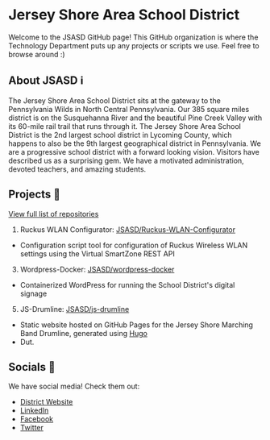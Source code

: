 # Jersey Shore Area School District
Welcome to the JSASD GitHub page! This GitHub organization is where the Technology Department puts up any projects or scripts we use. Feel free to browse around :)


## About JSASD ℹ️
The Jersey Shore Area School District sits at the gateway to the Pennsylvania Wilds in North Central Pennsylvania.  Our 385 square miles district is on the Susquehanna River and the beautiful Pine Creek Valley with its 60-mile rail trail that runs through it.  The Jersey Shore Area School District is the 2nd largest school district in Lycoming County, which happens to also be the 9th largest geographical district in Pennsylvania.  We are a progressive school district with a forward looking vision.  Visitors have described us as a surprising gem.  We have a motivated administration, devoted teachers, and amazing students.


## Projects 🚀
[View full list of repositories](https://github.com/orgs/JSASD/repositories)

1. Ruckus WLAN Configurator: [JSASD/Ruckus-WLAN-Configurator](https://github.com/JSASD/Ruckus-WLAN-Configurator)
 - Configuration script tool for configuration of Ruckus Wireless WLAN settings using the Virtual SmartZone REST API
3. Wordpress-Docker: [JSASD/wordpress-docker](https://github.com/JSASD/wordpress-docker)
  - Containerized WordPress for running the School District's digital signage
5. JS-Drumline: [JSASD/js-drumline](https://github.com/JSASD/js-drumline)
  - Static website hosted on GitHub Pages for the Jersey Shore Marching Band Drumline, generated using [Hugo](https://gohugo.io)
  - Dut.


## Socials 🐧
We have social media! Check them out:
 - [District Website](https://www.jsasd.org/)
 - [LinkedIn](https://www.linkedin.com/company/jsasd/)
 - [Facebook](https://www.facebook.com/jsasd)
 - [Twitter](https://twitter.com/JSASDSchools)
